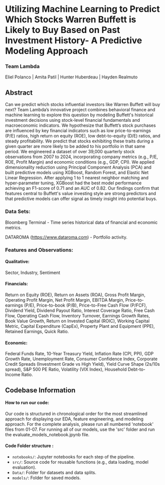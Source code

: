 # Utilizing Machine Learning to Predict Which Stocks Warren Buffett is Likely to Buy Based on Past Investment History- A Predictive Modeling Approach

### Team Lambda
Eliel Polanco |
Amita Patil |
Hunter Huberdeau | 
Hayden Realmuto

## Abstract
Can we predict which stocks influential investors like Warren Buffett will buy next? Team Lambda’s innovative project combines behavioral finance and machine learning to explore this question by modeling Buffett's historical investment decisions using stock-level financial fundamentals and macroeconomic indicators. We hypothesize that Buffett’s stock purchases are influenced by key financial indicators such as low price-to-earnings (P/E) ratios, high return on equity (ROE), low debt-to-equity (D/E) ratios, and steady profitability. We predict that stocks exhibiting these traits during a given quarter are more likely to be added to his portfolio in that same period. We engineered a dataset of over 39,000 quarterly stock observations from 2007 to 2024, incorporating company metrics (e.g., P/E, ROE, Profit Margin) and economic conditions (e.g., GDP, CPI). We applied dimensionality reduction using Principal Component Analysis (PCA) and built predictive models using XGBoost, Random Forest, and Elastic Net Linear Regression. After applying 1 to 1 nearest neighbor matching and hyper-parameter tuning, XGBoost had the best model performance achieving an F1-score of 0.71 and an AUC of 0.82. Our findings confirm that features central to Buffett's value investing style are strong predictors and that predictive models can offer signal as timely insight into potential buys.

### Data Sets:
Bloomberg Terminal - Time series historical data of financial and economic metrics.

DATAROMA (https://www.dataroma.com) - Portfolio activity. 

### Features and Observations: 
#### Qualitative: 
Sector, Industry, Sentiment 

#### Financials: 
Return on Equity (ROE), Return on Assets (ROA), Gross Profit Margin, Operating Profit Margin, Net Profit Margin, EBITDA Margin, Price-to-earnings (P/E), Price-to-book (P/B), Price-to-Free Cash Flow (P/FCF), Dividend Yield, Dividend Payout Ratio, Interest Coverage Ratio, Free Cash Flow, Operating Cash Flow, Inventory Turnover, Earnings Growth Rates, Book Value Growth, Return on Invested Capital (ROIC), Working Capital Metric, Capital Expenditure (CapEx), Property Plant and Equipment (PPE), Retained Earnings, Quick Ratio. 

#### Economic: 
Federal Funds Rate, 10-Year Treasury Yield, Inflation Rate (CPI, PPI), GDP Growth Rate, Unemployment Rate, Consumer Confidence Index, Corporate Credit Spreads (Investment Grade vs High Yield), Yield Curve Shape (2s/10s spread), S&P 500 PE Ratio, Volatility (VIX Index), Household Debt-to-Income Ratio. 

## Codebase Information

#### How to run our code:

Our code is structured in chronological order for the most streamlined approach for displaying our EDA, feature engineering, and modeling approach. For the complete analysis, please run all numbered 'notebook' files from 01-07. For running all of our models, use the 'src' folder and run the evaluate_models_notebook.jpynb file. 

#### Code Folder structure :
 - `notebooks/`: Jupyter notebooks for each step of the pipeline.
- `src/`: Source code for reusable functions (e.g., data loading, model evaluation).
- `Data/`: Folder for datasets and data splits.
- `models/`: Folder for saved models.



